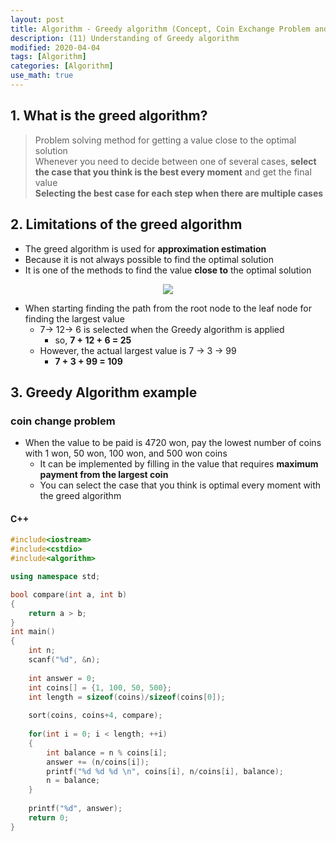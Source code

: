 ```yaml
---
layout: post
title: Algorithm - Greedy algorithm (Concept, Coin Exchange Problem and C++)
description: (11) Understanding of Greedy algorithm
modified: 2020-04-04
tags: [Algorithm]
categories: [Algorithm]
use_math: true
---
```


## 1. What is the greed algorithm?
> Problem solving method for getting a value close to the optimal solution  
> Whenever you need to decide between one of several cases, **select the case that you think is the best every moment** and get the final value  
> **Selecting the best case for each step when there are multiple cases**  


## 2. Limitations of the greed algorithm
- The greed algorithm is used for **approximation estimation**    
- Because it is not always possible to find the optimal solution  
- It is one of the methods to find the value **close to** the optimal solution  

<center>
	<a href="https://en.wikipedia.org/wiki/Greedy_algorithm">
		<img src="https://upload.wikimedia.org/wikipedia/commons/8/8c/Greedy-search-path-example.gif"/>
	</a>
</center>



- When starting finding the path from the root node to the leaf node for finding the largest value  
	- 7-> 12-> 6 is selected when the Greedy algorithm is applied  
		- so, **7 + 12 + 6 = 25**  
	- However, the actual largest value is 7 -> 3 -> 99  
		- **7 + 3 + 99 = 109**   


## 3. Greedy Algorithm example  

### coin change problem   
- When the value to be paid is 4720 won, pay the lowest number of coins with 1 won, 50 won, 100 won, and 500 won coins  
	- It can be implemented by filling in the value that requires **maximum payment from the largest coin**  
	- You can select the case that you think is optimal every moment with the greed algorithm  
 
#### C++

```cpp
#include<iostream>
#include<cstdio>
#include<algorithm>

using namespace std;

bool compare(int a, int b)
{
	return a > b;
}
int main()
{
	int n;
	scanf("%d", &n);
	
	int answer = 0;
	int coins[] = {1, 100, 50, 500};
	int length = sizeof(coins)/sizeof(coins[0]);
	
	sort(coins, coins+4, compare);
	
	for(int i = 0; i < length; ++i)
	{
		int balance = n % coins[i];
		answer += (n/coins[i]);
		printf("%d %d %d \n", coins[i], n/coins[i], balance);
		n = balance;
	}
	
	printf("%d", answer);
	return 0;
}
```
